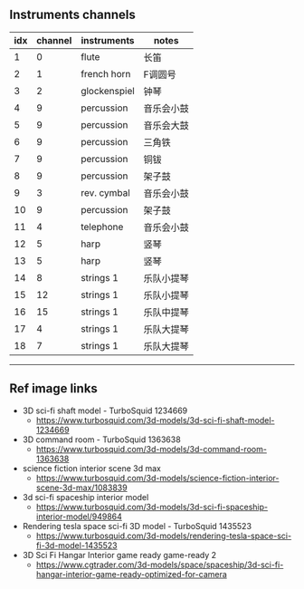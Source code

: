 ## Instruments channels

idx | channel | instruments  | notes
----|---------|--------------|------
1   | 0       | flute        | 长笛
2   | 1       | french horn  | F调圆号
3   | 2       | glockenspiel | 钟琴
4   | 9       | percussion   | 音乐会小鼓
5   | 9       | percussion   | 音乐会大鼓
6   | 9       | percussion   | 三角铁
7   | 9       | percussion   | 铜钹
8   | 9       | percussion   | 架子鼓
9   | 3       | rev. cymbal  | 音乐会小鼓
10  | 9       | percussion   | 架子鼓
11  | 4       | telephone    | 音乐会小鼓
12  | 5       | harp         | 竖琴
13  | 5       | harp         | 竖琴
14  | 8       | strings 1    | 乐队小提琴
15  | 12      | strings 1    | 乐队小提琴
16  | 15      | strings 1    | 乐队中提琴
17  | 4       | strings 1    | 乐队大提琴
18  | 7       | strings 1    | 乐队大提琴

-------------

## Ref image links

* 3D sci-fi shaft model - TurboSquid 1234669
    * https://www.turbosquid.com/3d-models/3d-sci-fi-shaft-model-1234669
* 3D command room - TurboSquid 1363638
    * https://www.turbosquid.com/3d-models/3d-command-room-1363638
* science fiction interior scene 3d max
    * https://www.turbosquid.com/3d-models/science-fiction-interior-scene-3d-max/1083839
* 3d sci-fi spaceship interior model
    * https://www.turbosquid.com/3d-models/3d-sci-fi-spaceship-interior-model/949864
* Rendering tesla space sci-fi 3D model - TurboSquid 1435523
    * https://www.turbosquid.com/3d-models/rendering-tesla-space-sci-fi-3d-model-1435523
* 3D Sci Fi Hangar Interior game ready game-ready 2
    * https://www.cgtrader.com/3d-models/space/spaceship/3d-sci-fi-hangar-interior-game-ready-optimized-for-camera